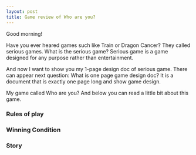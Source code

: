 ```yaml
---
layout: post
title: Game review of Who are you?
---
```


Good morning! 

Have you ever heared games such like Train or Dragon Cancer? They called serious games. What is the serious game? Serious game is a game designed for any purpose rather than entertainment.

And now I want to show you my 1-page design doc of serious game. There can appear next question: What is one page game design doc? 
It is a document that is exactly one page long and show game design.

My game called Who are you? And below you can read a little bit about this game.

### Rules of play

### Winning Condition

### Story

